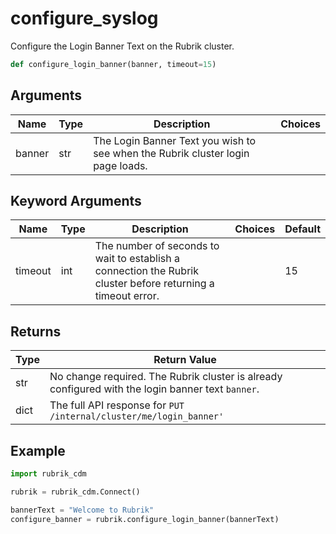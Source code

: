 # configure_syslog

Configure the Login Banner Text on the Rubrik cluster.
```py
def configure_login_banner(banner, timeout=15)
```

## Arguments
| Name        | Type | Description                                                                 | Choices |
|-------------|------|-----------------------------------------------------------------------------|---------|
| banner  | str  | The Login Banner Text you wish to see when the Rubrik cluster login page loads. |         |
## Keyword Arguments
| Name        | Type | Description                                                                 | Choices | Default |
|-------------|------|-----------------------------------------------------------------------------|---------|---------|
| timeout  | int  | The number of seconds to wait to establish a connection the Rubrik cluster before returning a timeout error.  |         |    15     |

## Returns
| Type | Return Value                                                                                   |
|------|-----------------------------------------------------------------------------------------------|
| str  | No change required. The Rubrik cluster is already configured with the login banner text `banner`. |
| dict  | The full API response for `PUT /internal/cluster/me/login_banner'` |
## Example
```py
import rubrik_cdm

rubrik = rubrik_cdm.Connect()

bannerText = "Welcome to Rubrik"
configure_banner = rubrik.configure_login_banner(bannerText)
```
